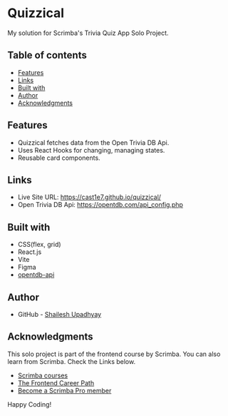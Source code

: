 # Quizzical

My solution for Scrimba's Trivia Quiz App Solo Project.

## Table of contents

- [Features](#features)
- [Links](#links)
- [Built with](#built-with)
- [Author](#author)
- [Acknowledgments](#acknowledgments)

## Features

- Quizzical fetches data from the Open Trivia DB Api.
- Uses React Hooks for changing, managing states.
- Reusable card components. 

## Links

- Live Site URL: https://cast1e7.github.io/quizzical/
- Open Trivia DB Api: https://opentdb.com/api_config.php


## Built with

- CSS(flex, grid)
- React.js
- Vite
- Figma
- [opentdb-api](https://github.com/topics/opentdb-api)


## Author

- GitHub - [Shailesh Upadhyay](https://github.com/Cast1e7)

## Acknowledgments

This solo project is part of the frontend course by Scrimba. 
You can also learn from Scrimba. Check the Links below.

- [Scrimba courses](https://scrimba.com/allcourses)
- [The Frontend Career Path](https://scrimba.com/learn/frontend)
- [Become a Scrimba Pro member](https://scrimba.com/pricing)

Happy Coding!

